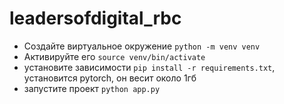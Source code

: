 # leadersofdigital_rbc
-    Создайте виртуальное окружение `python -m venv venv`
-    Активируйте его `source venv/bin/activate`
-    установите зависимости `pip install -r requirements.txt`, установится pytorch, он весит около 1гб
-    запустите проект `python app.py`